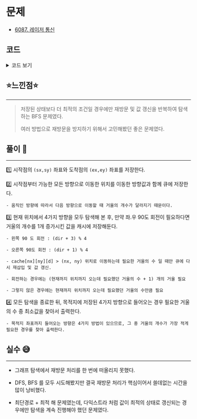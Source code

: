 # 문제
- [6087. 레이저 통신](https://www.acmicpc.net/problem/6087)

## 코드

<details><summary> 코드 보기 </summary>

``` java
import java.io.BufferedReader;
import java.io.IOException;
import java.io.InputStreamReader;
import java.util.Arrays;
import java.util.LinkedList;
import java.util.Queue;
import java.util.StringTokenizer;

class Info{
    int x, y, mirror, d;

    public Info(int x, int y, int mirror, int d) {
        this.x = x;
        this.y = y;
        this.mirror = mirror;
        this.d = d;
    }
}
public class Q6087 {
    static int w, h, dx[] = {-1, 0, 1, 0}, dy[] = {0, 1, 0, -1};
    static char board[][];
    static int sx = -1, sy = -1, ex, ey, ans = 987654321;
    static int cache[][][] = new int[100][100][4];

    public static void main(String[] args) throws IOException {
        init();
        bfs(sx, sy, 0);
    }

    private static void bfs(int x, int y, int cnt) {
        Queue<Info> q = new LinkedList<>();
        for (int d = 0; d < 4; d++){
            int nx = x + dx[d], ny = y + dy[d];
            if(!isBorder(nx, ny) || board[nx][ny] == '*')
                continue;
            cache[nx][ny][d] = 987654321 - 1;
            q.add(new Info(nx, ny, 0, d));
        }

        while (!q.isEmpty()) {
            Info here = q.poll();
            x = here.x; y = here.y; cnt = here.mirror;
            int dir = here.d;

            for (int d = 0; d < 4; d++) {
                int nx = x + dx[d], ny = y + dy[d];
                if(!isBorder(nx, ny) || board[nx][ny] == '*')
                    continue;

                int left = (dir + 3) % 4; // 좌회전
                int right = (dir + 1) % 4; // 우회전

                // 거울을 설치하는 경우
                if(d == left || d == right){
                    if(cache[nx][ny][d] > cnt + 1){ // 현재까지 설치한 거울의 수가 저장된 수보다 적을 때만 갱신
                        cache[nx][ny][d] = cnt + 1;
                        q.add(new Info(nx, ny, cnt + 1, d));
                    }
                }
                // 거울을 설치하지 않는 경우
                else {
                    if(cache[nx][ny][d] > cnt){ // 현재까지 설치한 거울의 수가 저장된 수보다 적을 때만 갱신
                        cache[nx][ny][d] = cnt;
                        q.add(new Info(nx, ny, cnt, d));
                    }
                }
            }
        }
        for (int i = 0; i < 4; i++) // 목표 지점까지 4가지 방향으로 도달하는데 필요했던 최소 거울 수 찾기
            ans = Math.min(ans, cache[ex][ey][i]);

        System.out.println(ans);
    }

    private static boolean isBorder(int x, int y) {
        return (x >= 0 && x < h && y >= 0 && y < w);
    }

    private static void init() throws IOException {
        BufferedReader br = new BufferedReader(new InputStreamReader(System.in));
        StringTokenizer st = new StringTokenizer(br.readLine());
        w = stoi(st.nextToken());
        h = stoi(st.nextToken());
        board = new char[h][w];
        for (int i = 0; i < h; i++) {
            String line = br.readLine();
            for (int j = 0; j < w; j++) {
                board[i][j] = line.charAt(j);
                if(board[i][j] == 'C'){
                    if(sx == -1) {
                        sx = i;
                        sy = j;
                    }
                    else {
                        ex = i;
                        ey = j;
                    }
                }
                Arrays.fill(cache[i][j], 987654321);
            }
        }
    }

    private static int stoi(String str) {
        return Integer.parseInt(str);
    }
}

```

</details>

## ⭐️느낀점⭐️
<hr/>

> 저장된 상태보다 더 최적의 조건일 경우에만 재방문 및 값 갱신을 반복하여 탐색하는 BFS 문제였다. 
> 
> 여러 방법으로 재방문을 방지하기 위해서 고민해봤던 좋은 문제였다.

## 풀이 📣
<hr/>

1️⃣ 시작점의 `(sx,sy)` 좌표와 도착점의 `(ex,ey)` 좌표를 저장한다.


2️⃣ 시작점부터 가능한 모든 방향으로 이동한 위치를 이동한 방향값과 함께 큐에 저장한다.

    - 움직인 방향에 따라서 다음 방향으로 이동할 때 거울의 개수가 달라지기 때문이다.


3️⃣ 현재 위치에서 4가지 방향을 모두 탐색해 본 후, 만약 좌.우 90도 회전이 필요하다면 거울의 개수를 1개 증가시킨 값을 캐시에 저장해둔다.

    - 왼쪽 90 도 회전 : (dir + 3) % 4

    - 오른쪽 90도 회전 : (dir + 1) % 4

    - cache[nx][ny][d] > (nx, ny) 위치로 이동하는데 필요한 거울의 수 일 때만 큐에 다시 재삽입 및 값 갱신.

    - 회전하는 경우에는 (현재까지 위치까지 오는데 필요했던 거울의 수 + 1) 개의 거울 필요

    - 그렇지 않은 경우에는 현재까지 위치까지 오는데 필요했던 거울의 수만큼 필요


4️⃣ 모든 탐색을 종료한 뒤, 목적지에 저장된 4가지 방향으로 들어오는 경우 필요한 거울의 수 중 최소값을 찾아서 출력한다.

    - 목적지 좌표까지 들어오는 방향은 4가지 방법이 있으므로, 그 중 거울의 개수가 가장 적게 필요한 경우를 찾아 출력한다.

## 실수 😅
<hr/>

- 그래프 탐색에서 재방문 처리를 한 번에 떠올리지 못했다.

- DFS, BFS 를 모두 시도해봤지만 결국 재방문 처리가 핵심이어서 쓸데없는 시간을 많이 낭비했다.

- 최단경로 + 최적 해 문제였는데, 다익스트라 처럼 값이 최적의 상태로 갱신되는 경우에만 탐색을 계속 진행해야 했던 문제였다.